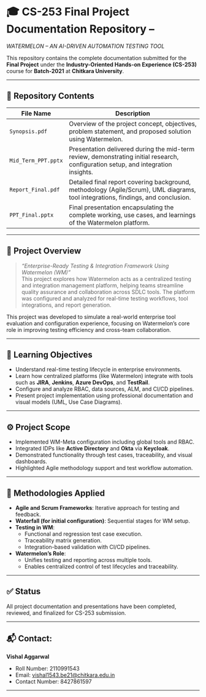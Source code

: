 # 🎓 CS-253 Final Project Documentation Repository – 
*WATERMELON – AN AI-DRIVEN AUTOMATION TESTING TOOL*

This repository contains the complete documentation submitted for the **Final Project** under the **Industry-Oriented Hands-on Experience (CS-253)** course for **Batch-2021** at **Chitkara University**.

---

## 📁 Repository Contents

| File Name           | Description |
|---------------------|-------------|
| `Synopsis.pdf`       | Overview of the project concept, objectives, problem statement, and proposed solution using Watermelon. |
| `Mid_Term_PPT.pptx`  | Presentation delivered during the mid-term review, demonstrating initial research, configuration setup, and integration insights. |
| `Report_Final.pdf`   | Detailed final report covering background, methodology (Agile/Scrum), UML diagrams, tool integrations, findings, and conclusion. |
| `PPT_Final.pptx`     | Final presentation encapsulating the complete working, use cases, and learnings of the Watermelon platform. |

---

## 📌 Project Overview

> _“Enterprise-Ready Testing & Integration Framework Using Watermelon (WM)”_  
> This project explores how Watermelon acts as a centralized testing and integration management platform, helping teams streamline quality assurance and collaboration across SDLC tools. The platform was configured and analyzed for real-time testing workflows, tool integrations, and report generation.

This project was developed to simulate a real-world enterprise tool evaluation and configuration experience, focusing on Watermelon’s core role in improving testing efficiency and cross-team collaboration.

---

## 🧠 Learning Objectives

- Understand real-time testing lifecycle in enterprise environments.
- Learn how centralized platforms (like Watermelon) integrate with tools such as **JIRA**, **Jenkins**, **Azure DevOps**, and **TestRail**.
- Configure and analyze RBAC, data sources, ALM, and CI/CD pipelines.
- Present project implementation using professional documentation and visual models (UML, Use Case Diagrams).

---

## ⚙️ Project Scope

- Implemented WM-Meta configuration including global tools and RBAC.
- Integrated IDPs like **Active Directory** and **Okta** via **Keycloak**.
- Demonstrated functionality through test cases, traceability, and visual dashboards.
- Highlighted Agile methodology support and test workflow automation.

---

## 🧪 Methodologies Applied

- **Agile and Scrum Frameworks**: Iterative approach for testing and feedback.
- **Waterfall (for initial configuration)**: Sequential stages for WM setup.
- **Testing in WM**:
  - Functional and regression test case execution.
  - Traceability matrix generation.
  - Integration-based validation with CI/CD pipelines.
- **Watermelon’s Role**:
  - Unifies testing and reporting across multiple tools.
  - Enables centralized control of test lifecycles and traceability.

---

## ✅ Status

All project documentation and presentations have been completed, reviewed, and finalized for CS-253 submission.

---

## 📬 Contact:

**Vishal Aggarwal**  
- Roll Number: 2110991543
- Email: vishal1543.be21@chitkara.edu.in
- Contact Number: 8427861597


---
